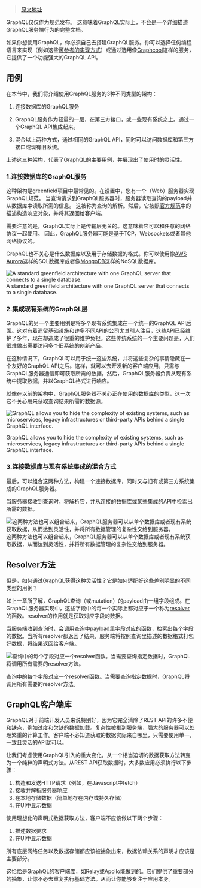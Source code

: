 > [原文地址](https://segmentfault.com/a/1190000010335925)

GraphQL仅仅作为规范发布。 这意味着GraphQL实际上，不会是一个详细描述GraphQL服务端行为的完整文档。

如果你想使用GraphQL，你必须自己去搭建GraphQL服务。你可以选择任何编程语言来实现（例如这些[可参考的实现方式](http://graphql.org/code/)）或通过选用像[Graphcool](http://www.graph.cool/)这样的服务，它提供了一个功能强大的GraphQL API。

## 用例
在本节中，我们将介绍使用GraphQL服务的3种不同类型的架构：

1. 连接数据库的GraphQL服务

2. GraphQL服务作为轻量的一层，在第三方接口，或一些现有系统之上。通过一个GraphQL API集成起来。

3. 混合以上两种方式，通过相同的GraphQL API，同时可以访问数据库和第三方接口或现有旧系统。

上述这三种架构，代表了GraphQL的主要用例，并展现出了使用时的灵活性。

### 1.连接数据库的GraphQL服务
这种架构是greenfield项目中最常见的。在设置中，您有一个（Web）服务器实现GraphQL规范。 当查询请求到GraphQL服务器时，服务器读取查询的payload并从数据库中读取所需的信息。 这被称为查询的解析。然后，它按照[官方规范](https://facebook.github.io/graphql/#sec-Response)中的描述构造响应对象，并将其返回给客户端。

需要注意的是，GraphQL实际上是传输层无关的。这意味着它可以和任意的网络协议一起使用。 因此，GraphQL服务器可能是基于TCP，Websockets或者其他网络协议的。

GraphQL也不关心是什么数据库以及用于存储数据的格式。你可以使用像[AWS Aurora](https://aws.amazon.com/rds/aurora)这样的SQL数据库或者像[MongoDB](https://www.mongodb.com/)这样的NoSQL数据库。

![A standard greenfield architecture with one GraphQL server that connects to a single database.](https://imgur.com/kC0cFk7.png)
A standard greenfield architecture with one GraphQL server that connects to a single database.

### 2.集成现有系统的GraphQL层
GraphQL的另一个主要用例是将多个现有系统集成在一个统一的GraphQL API后面。这对有着遗留基础设施和许多不同API的公司尤其引人注目，这些API已经维护了多年，现在却造成了很重的维护负担。这些传统系统的一个主要问题是，人们很难做出需要访问多个旧系统的创新产品。

在这种情况下，GraphQL可以用于统一这些系统，并将这些复杂的事情隐藏在一个友好的GraphQL API之后。这样，就可以去开发新的客户端应用，只需与GraphQL服务器通信即可获取所需的数据。然后，GraphQL服务器负责从现有系统中提取数据，并以GraphQL格式进行响应。

就像在以前的架构中，GraphQL服务器不关心正在使用的数据库的类型，这一次它不关心用来获取查询结果所需的数据源。

![GraphQL allows you to hide the complexity of existing systems, such as microservices, legacy infrastructures or third-party APIs behind a single GraphQL interface.](https://imgur.com/168FvP4.png)

GraphQL allows you to hide the complexity of existing systems, such as microservices, legacy infrastructures or third-party APIs behind a single GraphQL interface.

### 3.连接数据库与现有系统集成的混合方式
最后，可以组合这两种方法，构建一个连接数据库，同时又与旧有或第三方系统集成的GraphQL服务器。

当服务器接收到查询时，将解析它，并从连接的数据库或某些集成的API中检索出所需的数据。

![这两种方法也可以组合起来，GraphQL服务器可以从单个数据库或者现有系统获取数据，从而达到灵活性，并将所有数据管理的复杂性交给到服务器。](https://imgur.com/oOVYriG.png)
这两种方法也可以组合起来，GraphQL服务器可以从单个数据库或者现有系统获取数据，从而达到灵活性，并将所有数据管理的复杂性交给到服务器。

## Resolver方法
但是，如何通过GraphQL获得这种灵活性？它是如何适配好这些差别明显的不同类型的用例？

如上一章所了解，GraphQL查询（或mutation）的payload由一组字段组成。在GraphQL服务器实现中，这些字段中的每一个实际上都对应于一个称为[resolver](http://graphql.org/learn/execution/#root-fields-resolvers)的函数。resolver的作用就是获取对应字段的数据。

当服务端收到查询时，会调用查询中payload里字段对应的函数，检索出每个字段的数据。当所有resolver都返回了结果，服务端将按照查询里描述的数据格式打包好数据，将结果返回给客户端。

![查询中的每个字段对应一个resolver函数。当需要查询指定数据时，GraphQL将调用所有需要的resolver方法。](https://imgur.com/cP2i8Da.png)

查询中的每个字段对应一个resolver函数。当需要查询指定数据时，GraphQL将调用所有需要的resolver方法。

## GraphQL客户端库
GraphQL对于前端开发人员来说特别好，因为它完全消除了REST API的许多不便和缺点，例如过度和欠缺的数据加载。复杂性被推到服务端，强大的服务器可以处理繁重的计算工作。客户端不必知道获取的数据实际来自哪里，只需要使用单一，一致且灵活的API就可以。

让我们考虑使用GraphQL引入的重大变化，从一个相当迫切的数据获取方法转变为一个纯粹的声明式方法。从REST API获取数据时，大多数应用必须执行以下步骤：

1. 构造和发送HTTP请求（例如，在Javascript中fetch）
2. 接收并解析服务器响应
3. 在本地存储数据（简单地存在内存或持久存储）
4. 在UI中显示数据

使用理想化的声明式数据获取方法，客户端不应该做以下两个步骤：

1. 描述数据要求 
2. 在UI中显示数据

所有底层网络任务以及数据存储都应该被抽象出来，数据依赖关系的声明才应该是主要部分。

这恰恰是GraphQL的客户端库，如Relay或Apollo能做到的。它们提供了重要部分的抽象，让你不必去重复执行基础方法。从而让你能够专注于应用本身。
